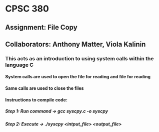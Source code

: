 # CPSC 380

## Assignment: File Copy

## Collaborators: Anthony Matter, Viola Kalinin

### This acts as an introduction to using system calls within the language C
#### System calls are used to open the file for reading and file for reading
#### Same calls are used to close the files

#### Instructions to compile code:

##### Step 1: Run command -> gcc syscpy.c -o syscpy
##### Step 2: Execute -> ./syscpy <intput_file> <output_file>